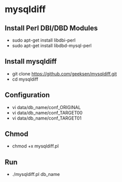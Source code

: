 mysqldiff
=========

Install Perl DBI/DBD Modules
----------------------------
* sudo apt-get install libdbi-perl
* sudo apt-get install libdbd-mysql-perl

Install mysqldiff
-----------------
* git clone https://github.com/geeksen/mysqldiff.git
* cd mysqldiff

Configuration
-------------
* vi data/db_name/conf_ORIGINAL
* vi data/db_name/conf_TARGET00
* vi data/db_name/conf_TARGET01

Chmod
-----
* chmod +x mysqldiff.pl

Run
---
* ./mysqldiff.pl db_name

